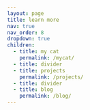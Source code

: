 ```yaml
---
layout: page
title: learn more
nav: true
nav_order: 8
dropdown: true
children:
  - title: my cat
    permalink: /mycat/
  - title: divider
  - title: projects
    permalink: /projects/
  - title: divider
  - title: blog
    permalink: /blog/
---
```

